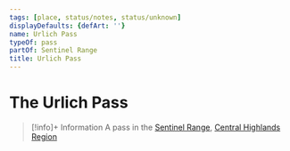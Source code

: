```yaml
---
tags: [place, status/notes, status/unknown]
displayDefaults: {defArt: ''}
name: Urlich Pass
typeOf: pass
partOf: Sentinel Range
title: Urlich Pass
---
```

# The Urlich Pass
>[!info]+ Information
> A  pass in the [Sentinel Range](<./sentinel-range.md>), [Central Highlands Region](<./central-highlands-region.md>)

